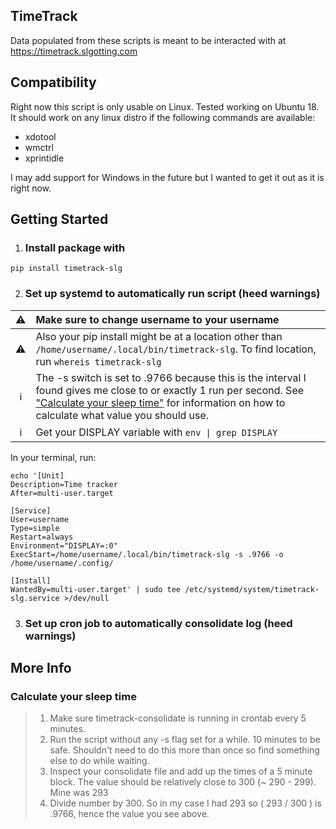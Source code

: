 ## TimeTrack

Data populated from these scripts is meant to be interacted with at <https://timetrack.slgotting.com>


## Compatibility

Right now this script is only usable on Linux. Tested working on Ubuntu 18. It should work on any linux distro if the following commands are available:

* xdotool
* wmctrl
* xprintidle

I may add support for Windows in the future but I wanted to get it out as it is right now.

## Getting Started

1. ### Install package with

`pip install timetrack-slg`


2. ### Set up systemd to automatically run script (heed warnings)

 :warning: | Make sure to change username to your username
 :---: | :---
 :warning: | Also your pip install might be at a location other than `/home/username/.local/bin/timetrack-slg`. To find location, run `whereis timetrack-slg`
 :information_source: | The -s switch is set to .9766 because this is the interval I found gives me close to or exactly 1 run per second. See ["Calculate your sleep time"](#calculate-your-sleep-time) for information on how to calculate what value you should use.
 :information_source: | Get your DISPLAY variable with `env \| grep DISPLAY`

In your terminal, run:

```
echo '[Unit]
Description=Time tracker
After=multi-user.target

[Service]
User=username
Type=simple
Restart=always
Environment="DISPLAY=:0"
ExecStart=/home/username/.local/bin/timetrack-slg -s .9766 -o /home/username/.config/

[Install]
WantedBy=multi-user.target' | sudo tee /etc/systemd/system/timetrack-slg.service >/dev/null
```


3. ### Set up cron job to automatically consolidate log (heed warnings)




## More Info

### Calculate your sleep time

> 1. Make sure timetrack-consolidate is running in crontab every 5 minutes.
> 2. Run the script without any -s flag set for a while. 10 minutes to be safe. Shouldn't need to do this more than once so find something else to do while waiting.
> 3. Inspect your consolidate file and add up the times of a 5 minute block. The value should be relatively close to 300 (~ 290 - 299). Mine was 293
> 4. Divide number by 300. So in my case I had 293 so ( 293 / 300 ) is .9766, hence the value you see above.
